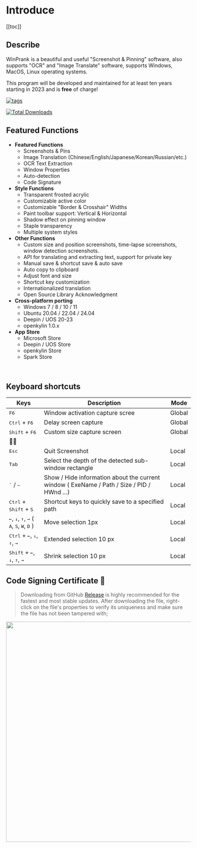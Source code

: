 # Introduce
[[toc]]

## Describe
WinPrank is a beautiful and useful "Screenshot & Pinning" software, also supports "OCR" and "Image Translate" software, supports Windows, MacOS, Linux operating systems.

This program will be developed and maintained for at least ten years starting in 2023 and is **free** of charge!

[<img src="https://img.shields.io/github/release/XMuli/WinPrank.svg?label=version" alt="tags"/>](https://github.com/XMuli/WinPrank/releases)

[<img src="https://img.shields.io/github/downloads/XMuli/WinPrank/total" alt="Total Downloads" />](https://github.com/XMuli/WinPrank/releases)


## Featured Functions

- **Featured Functions**
  - Screenshots & Pins
  - Image Translation (Chinese/English/Japanese/Korean/Russian/etc.)
  - OCR Text Extraction
  - Window Properties
  - Auto-detection
  - Code Signature
- **Style Functions**
  - Transparent frosted acrylic
  - Customizable active color
  - Customizable "Border & Crosshair" Widths
  - Paint toolbar support: Vertical & Horizontal
  - Shadow effect on pinning window
  - Staple transparency
  - Multiple system styles
- **Other Functions**
  - Custom size and position screenshots, time-lapse screenshots, window detection screenshots.
  - API for translating and extracting text, support for private key
  - Manual save & shortcut save & auto save
  - Auto copy to clipboard
  - Adjust font and size
  - Shortcut key customization
  - Internationalized translation
  - Open Source Library Acknowledgment
- **Cross-platform porting**
  - Windows 7 / 8 / 10 / 11
  - Ubuntu 20.04 / 22.04 / 24.04
  - Deepin / UOS 20-23
  - openkylin 1.0.x
- **App Store**
  - Microsoft Store 
  - Deepin / UOS Store 
  - openkylin Store
  - Spark Store

<br>

## Keyboard shortcuts

| Keys                                                         | Description                                                  | Mode   |
| ------------------------------------------------------------ | ------------------------------------------------------------ | ------ |
| <kbd>F6</kbd>                                                | Window activation capture scree                              | Global |
| <kbd>Ctrl</kbd> + <kbd>F6</kbd>                              | Delay screen capture                                         | Global |
| <kbd>Shift</kbd> + <kbd>F6</kbd>                             | Custom size capture screen                                   | Global |
| 🐱‍🐉                                                           |                                                              |        |
| <kbd>Esc</kbd>                                               | Quit Screenshot                                              | Local  |
| <kbd>Tab</kbd>                                               | Select the depth of the detected sub-window rectangle        | Local  |
| <kbd>`</kbd> / <kbd>~</kbd>                                  | Show / Hide information about the current window ( ExeName / Path / Size / PID / HWnd ...) | Local  |
| <kbd>Ctrl</kbd> + <kbd>Shift</kbd> + <kbd>S</kbd>            | Shortcut keys to quickly save to a specified path            | Local  |
| <kbd>←</kbd>, <kbd>↓</kbd>, <kbd>↑</kbd>, <kbd>→</kbd> ( <kbd>A</kbd>, <kbd>S</kbd>, <kbd>W</kbd>, <kbd>D</kbd> ) | Move selection 1px                                           | Local  |
| <kbd>Ctrl</kbd> + <kbd>←</kbd>, <kbd>↓</kbd>, <kbd>↑</kbd>, <kbd>→</kbd> | Extended selection 10 px                                     | Local  |
| <kbd>Shift</kbd> + <kbd>←</kbd>, <kbd>↓</kbd>, <kbd>↑</kbd>, <kbd>→</kbd> | Shrink selection 10 px                                       | Local  |

## Code Signing Certificate 🎉
> Downloading from GitHub [Release](https://github.com/XMuli/WinPrank/releases) is highly recommended for the fastest and most stable updates. After downloading the file, right-click on the file's properties to verify its uniqueness and make sure the file has not been tampered with;

<img src="https://fastly.jsdelivr.net/gh/XMuli/xmuliPic@pic/2024/202402010109545.png" width="600"/>
